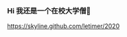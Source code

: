 ### Hi 我还是一个在校大学僧👋
https://skyline.github.com/letimer/2020

<!--
**letimer/letimer** is a ✨ _special_ ✨ repository because its `README.md` (this file) appears on your GitHub profile.

Here are some ideas to get you started:

- 🔭 I’m currently studying on ecut
- 🌱 I’m currently learning vue,js,css,node,webpack,微信小程序
- 👯 I’m looking to collaborate on ...
- 🤔 I’m looking for help with ...
- 💬 Ask me about ...
- 📫 How to reach me: ...
- 😄 Pronouns: ...
- ⚡ Fun fact: ...
-->
